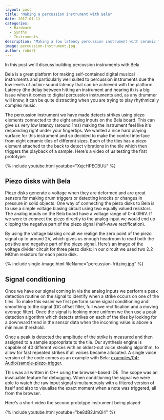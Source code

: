 ```yaml
---
layout: post
title: "Making a percussion instrument with Bela"
date: 2017-01-11
categories:
  - Hardware
  - Synths
  - Instruments
description: "Making a low latency percussion instrument with ceramic tiles, piezo disks, and Bela"
image: percussion-instrument.jpg
author: robert
---
```


In this post we'll discuss building percussion instruments with Bela. 

Bela is a great platform for making self-contained digital musical instruments and particularly well suited to percussion instruments due the low levels of action-sound latency that can be achieved with the platform. Latency (the delay between hitting an instrument and hearing it) is a big issue when it comes to digital percussion instruments and, as any drummer will know, it can be quite distracting when you are trying to play rhythmically complex music. 

The percussion instrument we have made detects strikes using piezo elements connected to the eight analog inputs on the Bela board. This can give us very low latency (around 1ms) making the instrument feel like it's responding right under your fingertips. We wanted a nice hard playing surface for this instrument and so decided to make the control interface from eight ceramic tiles of different sizes. Each of the tiles has a piezo element attached to the back to detect vibrations in the tile which then triggers the playback of a sample. Here's a video of us testing the first prototype:

{% include youtube.html youtube="XejcHPECBUU" %}

## Piezo disks with Bela

Piezo disks generate a voltage when they are deformed and are great sensors for making drum triggers or detecting knocks or changes in pressure in solid objects. One way of connecting the piezo disks to Bela is to use a simple voltage biasing circuit using two equally valued resistors. The analog inputs on the Bela board have a voltage range of 0-4.096V. If we were to connect the piezo directly to the analog input we would end up clipping the negative part of the piezo signal (half-wave rectification). 

By using the voltage biasing circuit we realign the zero point of the piezo signal up to around 2V, which gives us enough headroom to read both the positive and negative part of the piezo signal. Here’s an image of the voltage divider circuit for three piezo disks: in our circuit we used two 2.2 MOhm resistors for each piezo disk.

{% include single-image.html fileName="percussion-fritzing.jpg" %}

## Signal conditioning

Once we have our signal coming in via the analog inputs we perform a peak detection routine on the signal to identify when a strike occurs on one of the tiles. To make this easier we first perform some signal conditioning and smoothing to the signal (DC offset filter, full wave rectification and a moving average filter). Once the signal is looking more uniform we then use a peak detection algorithm which detects strikes on each of the tiles by looking for a downward trend in the sensor data when the incoming value is above a minimum threshold. 

Once a peak is detected the amplitude of the strike is measured and then assigned to a sample appropriate to the tile. Our synthesis engine is capable of 40 different voices with an oldest-out voice stealing algorithm, to allow for fast repeated strikes if all voices became allocated. A single voice version of the code comes as an example with Bela: [examples/04-Audio/sample-piezo-trigger](https://github.com/BelaPlatform/Bela/tree/master/examples/04-Audio/sample-piezo-trigger).

This was all written in C++ using the browser-based IDE. The scope was an invaluable feature for debugging. When conditioning the signal we were able to watch the raw input signal simultaneously with a filtered version of itself and also to visualise the exact moment when a note was triggered, all from the browser.

Here's a short video the second prototype instrument being played:

{% include youtube.html youtube="be8dB2JmQl4" %}
